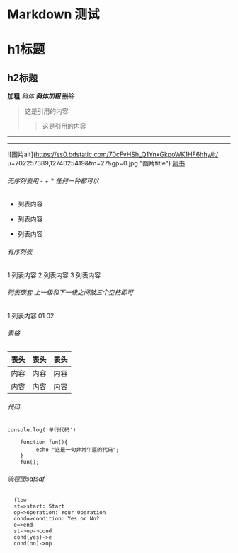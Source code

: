 # Markdown 测试
# h1标题
## h2标题
**加粗**
*斜体*
***斜体加粗***
~~删除~~
>这是引用的内容
>>这是引用的内容
---
***
![图片alt](https://ss0.bdstatic.com/70cFvHSh_Q1YnxGkpoWK1HF6hhy/it/
u=702257389,1274025419&fm=27&gp=0.jpg "图片title")
[简书](http://jianshu.com)
###### 无序列表用 - + * 任何一种都可以
- 列表内容
+ 列表内容
* 列表内容
###### 有序列表
1 列表内容
2 列表内容
3 列表内容
###### 列表嵌套 上一级和下一级之间敲三个空格即可
1 列表内容
   01
   02
###### 表格
表头|表头|表头
---|:--:|---:
内容|内容|内容
内容|内容|内容
###### 代码
`console.log('单行代码')`
```
    function fun(){
         echo "这是一句非常牛逼的代码";
    }
    fun();
```
###### 流程图safsdf
```
  flow
  st=>start: Start
  op=>operation: Your Operation
  cond=>condition: Yes or No?
  e=>end
  st->op->cond
  cond(yes)->e
  cond(no)->op
```